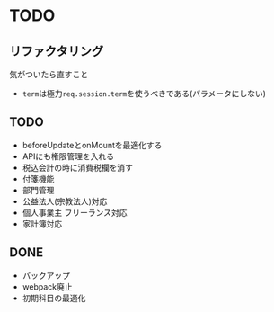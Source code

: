 # TODO

## リファクタリング

気がついたら直すこと

* `term`は極力`req.session.term`を使うべきである(パラメータにしない)

## TODO

* beforeUpdateとonMountを最適化する
* APIにも権限管理を入れる
* 税込会計の時に消費税欄を消す
* 付箋機能
* 部門管理
* 公益法人(宗教法人)対応
* 個人事業主 フリーランス対応
* 家計簿対応

## DONE

* バックアップ
* webpack廃止
* 初期科目の最適化
